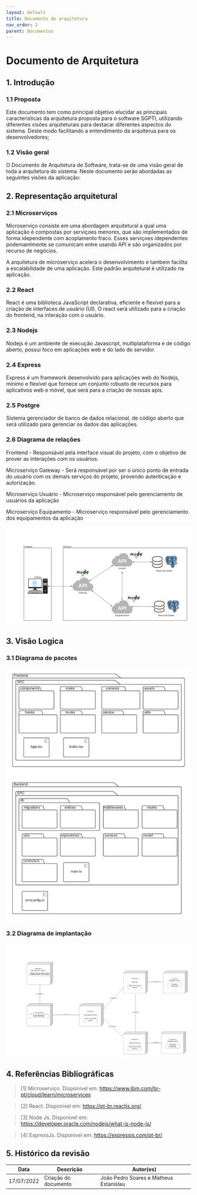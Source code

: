 ```yaml
---
layout: default
title: Documento de arquitetura
nav_order: 2
parent: Documentos
---
```


# Documento de Arquitetura

## 1. Introdução

### 1.1 Proposta

Este documento tem como principal objetivo elucidar as principais caracteristicas da arquitetura proposta para o software SGPTI, utilizando diferentes visões arquiteturais para destacar diferentes aspectos do sistema. Deste modo facilitando a entendimento da arquiterua para os desenvolvedores; 

### 1.2 Visão geral

O Documento de Arquitetura de Software, trata-se de uma visão geral de toda a arquitetura do sistema. Neste documento serão abordadas as seguintes visões da aplicação:


## 2. Representação arquitetural

### 2.1 Microserviços

Microserviço consiste em uma abordagem arquitetural a qual uma aplicação é compostas por serviçoes menores, que são impĺementados de forma idependente com acoplamento fraco. Esses serviçoes idependentes podemamlmente se comunicam entre usando API e são organizados por recurso de negócios. 

A arquitetura de microserviço acelera o desenvolvimento e tambem facilita a escalabilidade de uma aplicação. Este padrão arquitetural é utilizado na aplicação.
### 2.2 React

React é uma biblioteca JavaScript declarativa, eficiente e flexível para a criação de interfaces de usuário (UI). O react será utilizado para a criação do frontend, na interação com o usuário.

### 2.3 Nodejs
Nodejs é um ambiente de execução Javascript, multiplataforma e de código aberto,
possui foco em aplicações web e do lado do servidor.

### 2.4 Express
Express é um framework desenvolvido para aplicações web do Nodejs, mínimo e flexível que fornece um conjunto robusto de recursos para aplicativos web e móvel, que será para a criação de nossas apis.

### 2.5 Postgre
Sistema gerenciador de banco de dados relacional, de código aberto que será utilizado para gerenciar os dados das aplicações.

### 2.6 Diagrama de relações

Frontend - Responsável pela interface visual do projeto, com o objetivo de prover as interações com os usuários.

Microserviço Gateway - Será responsável por ser o único ponto de entrada do usuário com os demais serviços do projeto, provendo autenticação e autorização.

Microserviço Usuário - Microserviço responsável pelo gerenciamento de usuários da aplicação 

Microserviço Equipamento -  Microserviço responsável pelo gerenciamento dos equipamentos da aplicação 


![diagrama de relações](../assets/diagrama-de-relacoes.png)

## 3. Visão Logica

### 3.1 Diagrama de pacotes 

![diagrama de pacotes](../assets/diagrama-de-pacotes.png)

<!-- ### 3.2 Diagrama de classes
![diagrama de classes](../assets/diagrama-de-classes.png) -->

### 3.2 Diagrama de implantação

![diagrama de implantação](../assets/diagrama-de-implantacao.png)

## 4. Referências Bibliográficas

> [1] Microserviço. Disponivel em: https://www.ibm.com/br-pt/cloud/learn/microservices

> [2] React. Disponivel em: https://pt-br.reactjs.org/

> [3] Node Js. Disponivel em: https://developer.oracle.com/nodejs/what-is-node-js/

> [4] ExpressJs. Disponivel em: https://expressjs.com/pt-br/
## 5. Histórico da revisão

|**Data**|**Descrição**|**Autor(es)**|
|--------|-------------|-------------|
|17/07/2022|Criação do documento| João Pedro Soares e Matheus Estanislau |
